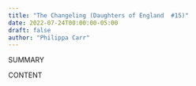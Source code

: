 ```yaml
---
title: "The Changeling (Daughters of England  #15)"
date: 2022-07-24T00:00:00-05:00
draft: false
author: "Philippa Carr"
---
```


SUMMARY

<!--more-->

CONTENT